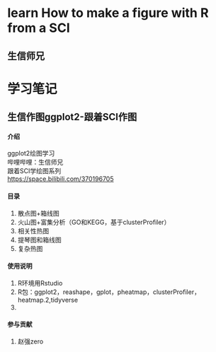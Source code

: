 # learn How to make a figure  with R from  a SCI
## 生信师兄
# 学习笔记
## 生信作图ggplot2-跟着SCI作图

#### 介绍
ggplot2绘图学习  
哔哩哔哩：生信师兄   
跟着SCI学绘图系列   
https://space.bilibili.com/370196705

####   目录
1. 散点图+箱线图 
2. 火山图+富集分析（GO和KEGG，基于clusterProfiler）
3. 相关性热图
4. 提琴图和箱线图
5. 复杂热图


#### 使用说明

1.  R环境用Rstudio
2.  R包：ggplot2，reashape，gplot，pheatmap，clusterProfiler，heatmap.2,tidyverse
3.  

#### 参与贡献

1. 赵强zero




